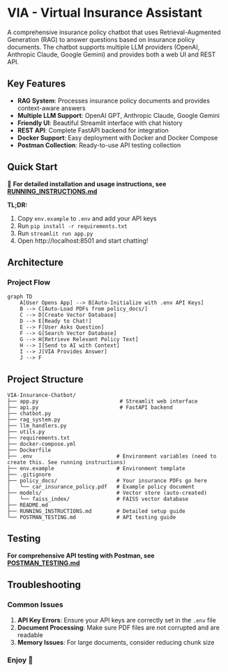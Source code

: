# VIA - Virtual Insurance Assistant

A comprehensive insurance policy chatbot that uses Retrieval-Augmented Generation (RAG) to answer questions based on insurance policy documents. The chatbot supports multiple LLM providers (OpenAI, Anthropic Claude, Google Gemini) and provides both a web UI and REST API.

##  Key Features

- **RAG System**: Processes insurance policy documents and provides context-aware answers
- **Multiple LLM Support**: OpenAI GPT, Anthropic Claude, Google Gemini
- **Friendly UI**: Beautiful Streamlit interface with chat history
- **REST API**: Complete FastAPI backend for integration
- **Docker Support**: Easy deployment with Docker and Docker Compose
- **Postman Collection**: Ready-to-use API testing collection

## Quick Start

📖 **For detailed installation and usage instructions, see [RUNNING_INSTRUCTIONS.md](RUNNING_INSTRUCTIONS.md)**

**TL;DR:**
1. Copy `env.example` to `.env` and add your API keys
2. Run `pip install -r requirements.txt`
3. Run `streamlit run app.py`
4. Open http://localhost:8501 and start chatting!

## Architecture

### Project Flow

```mermaid
graph TD
    A[User Opens App] --> B[Auto-Initialize with .env API Keys]
    B --> C[Auto-Load PDFs from policy_docs/]
    C --> D[Create Vector Database]
    D --> E[Ready to Chat!]
    E --> F[User Asks Question]
    F --> G[Search Vector Database]
    G --> H[Retrieve Relevant Policy Text]
    H --> I[Send to AI with Context]
    I --> J[VIA Provides Answer]
    J --> F
```

## Project Structure

```
VIA-Insurance-Chatbot/
├── app.py                          # Streamlit web interface
├── api.py                          # FastAPI backend
├── chatbot.py                      
├── rag_system.py                   
├── llm_handlers.py                 
├── utils.py                        
├── requirements.txt                
├── docker-compose.yml              
├── Dockerfile                      
├── .env                           # Environment variables (need to create this. See running instructions)
├── env.example                    # Environment template
├── .gitignore                     
├── policy_docs/                   # Your insurance PDFs go here
│   └── car_insurance_policy.pdf   # Example policy document
├── models/                        # Vector store (auto-created)
│   └── faiss_index/               # FAISS vector database
├── README.md                      
├── RUNNING_INSTRUCTIONS.md        # Detailed setup guide
└── POSTMAN_TESTING.md             # API testing guide
```

## Testing

**For comprehensive API testing with Postman, see [POSTMAN_TESTING.md](POSTMAN_TESTING.md)**


## Troubleshooting

### Common Issues

1. **API Key Errors**: Ensure your API keys are correctly set in the `.env` file
2. **Document Processing**: Make sure PDF files are not corrupted and are readable
3. **Memory Issues**: For large documents, consider reducing chunk size

### Enjoy 💖

